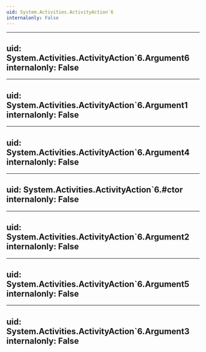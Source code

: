 ```yaml
---
uid: System.Activities.ActivityAction`6
internalonly: False
---
```


---
uid: System.Activities.ActivityAction`6.Argument6
internalonly: False
---

---
uid: System.Activities.ActivityAction`6.Argument1
internalonly: False
---

---
uid: System.Activities.ActivityAction`6.Argument4
internalonly: False
---

---
uid: System.Activities.ActivityAction`6.#ctor
internalonly: False
---

---
uid: System.Activities.ActivityAction`6.Argument2
internalonly: False
---

---
uid: System.Activities.ActivityAction`6.Argument5
internalonly: False
---

---
uid: System.Activities.ActivityAction`6.Argument3
internalonly: False
---
